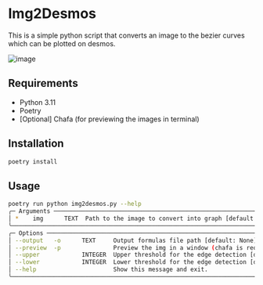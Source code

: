 # Img2Desmos

This is a simple python script that converts an image to the bezier curves which can be plotted on desmos.

![image](https://github.com/Perchinka/img2desmos/assets/34923601/9579d060-ae62-4a45-bca7-415ef9858876)


## Requirements

- Python 3.11
- Poetry
- [Optional] Chafa (for previewing the images in terminal)

## Installation

```bash
poetry install
```

## Usage

```bash
poetry run python img2desmos.py --help
╭─ Arguments ─────────────────────────────────────────────────────────────────────────────────────────────────────────────────────────────────────────────────────────────────────────────╮
│ *    img      TEXT  Path to the image to convert into graph [default: None] [required]                                                                                                  │
╰─────────────────────────────────────────────────────────────────────────────────────────────────────────────────────────────────────────────────────────────────────────────────────────╯
╭─ Options ───────────────────────────────────────────────────────────────────────────────────────────────────────────────────────────────────────────────────────────────────────────────╮
│ --output   -o      TEXT     Output formulas file path [default: None]                                                                                                                   │
│ --preview  -p               Preview the img in a window (chafa is required)                                                                                                                │
│ --upper            INTEGER  Upper threshold for the edge detection [default: 200]                                                                                                       │
│ --lower            INTEGER  Lower threshold for the edge detection [default: 100]                                                                                                       │
│ --help                      Show this message and exit.                                                                                                                                 │
╰─────────────────────────────────────────────────────────────────────────────────────────────────────────────────────────────────────────────────────────────────────────────────────────╯

```
